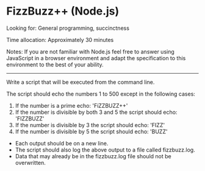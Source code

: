 # FizzBuzz++ (Node.js)

Looking for: General programming, succinctness

Time allocation: Approximately 30 minutes

Notes: If you are not familiar with Node.js feel free to answer using JavaScript in a browser environment and adapt the specification to this environment to the best of your ability.

---

Write a script that will be executed from the command line.

The script should echo the numbers 1 to 500 except in the following cases:

1. If the number is a prime echo: 'FiZZBUZZ++'
2. If the number is divisible by both 3 and 5 the script should echo: 'FIZZBUZZ'
3. If the number is divisible by 3 the script should echo: 'FIZZ'
4. If the number is divisible by 5 the script should echo: 'BUZZ'

-   Each output should be on a new line.
-   The script should also log the above output to a file called fizzbuzz.log.
-   Data that may already be in the fizzbuzz.log file should not be overwritten.